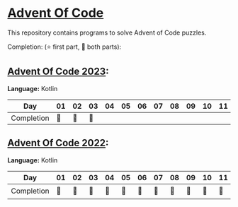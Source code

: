 # [Advent Of Code](https://adventofcode.com/)

This repository contains programs to solve Advent of Code puzzles.

Completion: (⭐ first part, 🌟 both parts):

## [Advent Of Code 2023](aoc2023):

**Language:** Kotlin

| Day        | 01 | 02 | 03 | 04 | 05 | 06 | 07 | 08 | 09 | 10 | 11 | 12 | 13 | 14 | 15 | 16 | 17 | 18 | 19 | 20 | 21 | 22 | 23 | 24 | 25 |
|------------|----|----|----|----|----|----|----|----|----|----|----|----|----|----|----|----|----|----|----|----|----|----|----|----|----|
| Completion | 🌟 | 🌟 | 🌟 |    |    |    |    |    |    |    |    |    |    |    |    |    |    |    |    |    |    |    |    |    |    |

## [Advent Of Code 2022](aoc2022):

**Language:** Kotlin

| Day        | 01 | 02 | 03 | 04 | 05 | 06 | 07 | 08 | 09 | 10 | 11 | 12 | 13 | 14 | 15 | 16 | 17 | 18 | 19 | 20 | 21 | 22 | 23 | 24 | 25 |
|------------|----|----|----|----|----|----|----|----|----|----|----|----|----|----|----|----|----|----|----|----|----|----|----|----|----|
| Completion | 🌟 | 🌟 | 🌟 | 🌟 | 🌟 | 🌟 | 🌟 | 🌟 | 🌟 | 🌟 | 🌟 | 🌟 | 🌟 | 🌟 | 🌟 | 🌟 | ⭐  | ⭐  |    | 🌟 | 🌟 | ⭐  | 🌟 |    | ⭐  |
